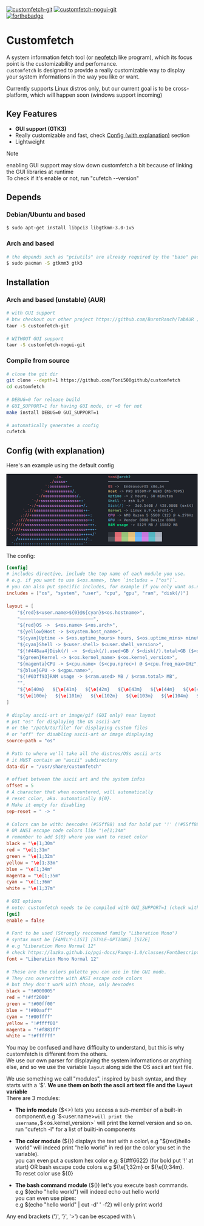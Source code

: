 [![customfetch-git](https://img.shields.io/aur/version/customfetch-git?color=1793d1&label=customfetch-git&logo=arch-linux&style=for-the-badge)](https://aur.archlinux.org/packages/customfetch-git/)
[![customfetch-nogui-git](https://img.shields.io/aur/version/customfetch-nogui-git?color=1793d1&label=customfetch-nogui-git&logo=arch-linux&style=for-the-badge)](https://aur.archlinux.org/packages/customfetch-nogui-git/)\
[![forthebadge](https://forthebadge.com/images/badges/works-on-my-machine.svg)](https://forthebadge.com)

# Customfetch

A system information fetch tool (or [neofetch](https://github.com/dylanaraps/neofetch) like program), which its focus point is the customizability and perfomance.\
`customfetch` is designed to provide a really customizable way to display your system informations in the way you like or want.

Currently supports Linux distros only, but our current goal is to be cross-platform, which will happen soon (windows support incoming)

## Key Features

* **GUI support (GTK3)**
* Really customizable and fast, check [Config (with explanation)](#config-with-explanation) section
* Lightweight
>[!NOTE]
>enabling GUI support may slow down customfetch a bit because of linking the GUI libraries at runtime\
>To check if it's enable or not, run "cufetch --version"

## Depends
### Debian/Ubuntu and based
```sh
$ sudo apt-get install libpci3 libgtkmm-3.0-1v5
```
### Arch and based
```sh
# the depends such as "pciutils" are already required by the "base" package
$ sudo pacman -S gtkmm3 gtk3
```

## Installation
### Arch and based (unstable) (AUR)
```bash
# with GUI support
# btw checkout our other project https://github.com/BurntRanch/TabAUR ;)
taur -S customfetch-git

# WITHOUT GUI support
taur -S customfetch-nogui-git
```

### Compile from source
```bash
# clone the git dir
git clone --depth=1 https://github.com/Toni500github/customfetch
cd customfetch

# DEBUG=0 for release build
# GUI_SUPPORT=1 for having GUI mode, or =0 for not
make install DEBUG=0 GUI_SUPPORT=1

# automatically generates a config
cufetch
```
## Config (with explanation)

Here's an example using the default config

![image](screenshot.png)

The config:

```toml
[config]
# includes directive, include the top name of each module you use.
# e.g. if you want to use $<os.name>, then `includes = ["os"]`.
# you can also put specific includes, for example if you only want os.name, then `includes = ["os.name"]`
includes = ["os", "system", "user", "cpu", "gpu", "ram", "disk(/)"]

layout = [
    "${red}$<user.name>${0}@${cyan}$<os.hostname>",
    "───────────────────────────",
    "${red}OS ->  $<os.name> $<os.arch>",
    "${yellow}Host -> $<system.host_name>",
    "${cyan}Uptime -> $<os.uptime_hours> hours, $<os.uptime_mins> minutes",
    "${cyan}Shell -> $<user.shell> $<user.shell_version>",
    "${!#448aa4}Disk(/) ->  $<disk(/).used>GB / $<disk(/).total>GB ($<disk(/).fs>)",
    "${green}Kernel -> $<os.kernel_name> $<os.kernel_version>",
    "${magenta}CPU -> $<cpu.name> ($<cpu.nproc>) @ $<cpu.freq_max>GHz",
    "${blue}GPU -> $<gpu.name>",
    "${!#03ff93}RAM usage -> $<ram.used> MB / $<ram.total> MB",
    "",
    "${\e[40m}   ${\e[41m}   ${\e[42m}   ${\e[43m}   ${\e[44m}   ${\e[45m}   ${\e[46m}   ${\e[47m}   ", # normal colors
    "${\e[100m}   ${\e[101m}   ${\e[102m}   ${\e[103m}   ${\e[104m}   ${\e[105m}   ${\e[106m}   ${\e[107m}   " # light colors
]

# display ascii-art or image/gif (GUI only) near layout
# put "os" for displaying the OS ascii-art
# or the "/path/to/file" for displaying custom files
# or "off" for disabling ascii-art or image displaying
source-path = "os"

# Path to where we'll take all the distros/OSs ascii arts
# it MUST contain an "ascii" subdirectory
data-dir = "/usr/share/customfetch"

# offset between the ascii art and the system infos
offset = 5
# A character that when ecountered, will automatically
# reset color, aka. automatically ${0}.
# Make it empty for disabling
sep-reset = " -> "

# Colors can be with: hexcodes (#55ff88) and for bold put '!' (!#55ff88)
# OR ANSI escape code colors like "\e[1;34m"
# remember to add ${0} where you want to reset color
black = "\e[1;30m"
red = "\e[1;31m"
green = "\e[1;32m"
yellow = "\e[1;33m"
blue = "\e[1;34m"
magenta = "\e[1;35m"
cyan = "\e[1;36m"
white = "\e[1;37m"

# GUI options
# note: customfetch needs to be compiled with GUI_SUPPORT=1 (check with "cufetch --version")
[gui]
enable = false

# Font to be used (Strongly reccomend family "Liberation Mono")
# syntax must be [FAMILY-LIST] [STYLE-OPTIONS] [SIZE]
# e.g "Liberation Mono Normal 12"
# check https://lazka.github.io/pgi-docs/Pango-1.0/classes/FontDescription.html#Pango.FontDescription for more infos
font = "Liberation Mono Normal 12"

# These are the colors palette you can use in the GUI mode.
# They can overwritte with ANSI escape code colors
# but they don't work with those, only hexcodes
black = "!#000005"
red = "!#ff2000"
green = "!#00ff00"
blue = "!#00aaff"
cyan = "!#00ffff"
yellow = "!#ffff00"
magenta = "!#f881ff"
white = "!#ffffff"
```

You may be confused and have difficulty to understand, but this is why customfetch is different from the others.\
We use our own parser for displaying the system informations or anything else, and so we use the variable `layout` along side the OS ascii art text file.

We use something we call "modules", inspired by bash syntax, and they starts with a '$'. **We use them on both the ascii art text file and the `layout` variable**\
There are 3 modules:

* **The info module** ($<>) lets you access a sub-member of a built-in component\
  e.g `$<user.name>` will print the username, `$<os.kernel_version>` will print the kernel version and so on.\
  run "cufetch -l" for a list of builti-in components

* **The color module** (${}) displays the text with a color\
  e.g "${red}hello world" will indeed print "hello world" in red (or the color you set in the variable).\
  you can even put a custom hex color e.g: ${#ff6622} (for bold put '!' at start) OR bash escape code colors e.g ${\e[1;32m} or ${\e[0;34m}.\
  To reset color use ${0}

* **The bash command module** ($()) let's you execute bash commands.\
  e.g $(echo \"hello world\") will indeed echo out hello world\
  you can even use pipes:\
  e.g $(echo \"hello world\" | cut -d' ' -f2) will only print world

Any end brackets (')', '}', '>') can be escaped with \\
